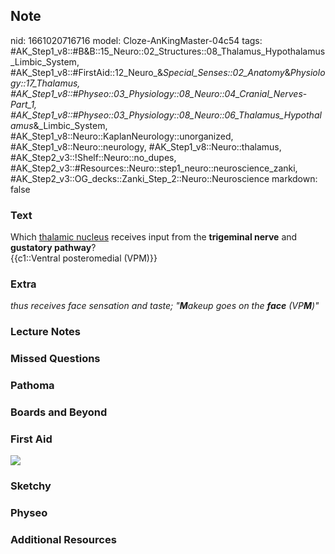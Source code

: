 ## Note
nid: 1661020716716
model: Cloze-AnKingMaster-04c54
tags: #AK_Step1_v8::#B&B::15_Neuro::02_Structures::08_Thalamus_Hypothalamus_Limbic_System, #AK_Step1_v8::#FirstAid::12_Neuro_&_Special_Senses::02_Anatomy_&_Physiology::17_Thalamus, #AK_Step1_v8::#Physeo::03_Physiology::08_Neuro::04_Cranial_Nerves_-_Part_1, #AK_Step1_v8::#Physeo::03_Physiology::08_Neuro::06_Thalamus_Hypothalamus_&_Limbic_System, #AK_Step1_v8::Neuro::KaplanNeurology::unorganized, #AK_Step1_v8::Neuro::neurology, #AK_Step1_v8::Neuro::thalamus, #AK_Step2_v3::!Shelf::Neuro::no_dupes, #AK_Step2_v3::#Resources::Neuro::step1_neuro::neuroscience_zanki, #AK_Step2_v3::OG_decks::Zanki_Step_2::Neuro::Neuroscience
markdown: false

### Text
<div>
  Which <u>thalamic nucleus</u> receives input from the
  <b>trigeminal nerve</b> and <b>gustatory pathway</b>?
</div>
<div>
  {{c1::Ventral posteromedial (VPM)}}
</div>

### Extra
<i>thus receives face sensation and taste; "<b>M</b>akeup goes on
the <b>face</b> (VP<b>M</b>)"</i>

### Lecture Notes


### Missed Questions


### Pathoma


### Boards and Beyond


### First Aid
<img src="tmppCOfGi.png">

### Sketchy


### Physeo


### Additional Resources

